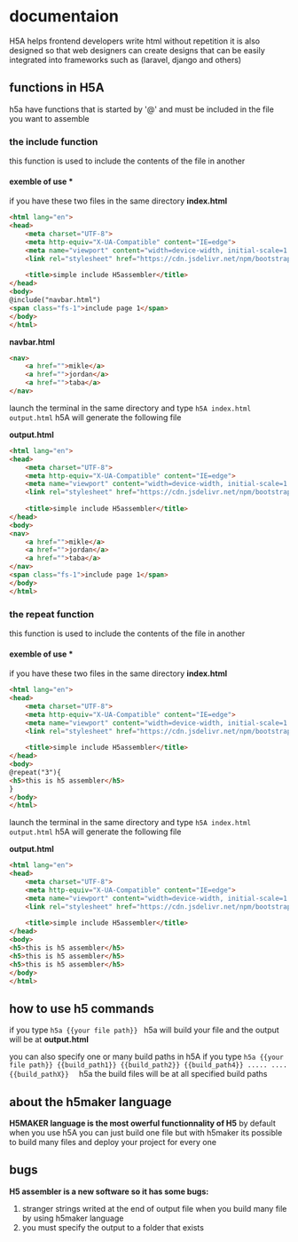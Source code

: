 # documentaion 

H5A helps frontend developers write html without repetition
it is also designed so that web designers can create designs that can be easily integrated into frameworks such as (laravel, django and others)

## functions in H5A

h5a have functions  that is started by '@' and  must be included in the file you want to assemble 
### the include function 

this function  is used to include the contents of the file in another 

#### exemble of use * 
if you have these two files in the same directory
**index.html**
```html
<html lang="en">
<head>
    <meta charset="UTF-8">
    <meta http-equiv="X-UA-Compatible" content="IE=edge">
    <meta name="viewport" content="width=device-width, initial-scale=1.0">
    <link rel="stylesheet" href="https://cdn.jsdelivr.net/npm/bootstrap@5.2.0-beta1/dist/css/bootstrap.min.css">
    
    <title>simple include H5assembler</title>
</head>
<body>
@include("navbar.html")
<span class="fs-1">include page 1</span>
</body>
</html>
```

**navbar.html**

```html
<nav>
    <a href="">mikle</a>
    <a href="">jordan</a>
    <a href="">taba</a>
</nav>
```
launch the terminal in the  same directory and  type ``h5A index.html  output.html``
h5A will generate the following file

**output.html**
```html
<html lang="en">
<head>
    <meta charset="UTF-8">
    <meta http-equiv="X-UA-Compatible" content="IE=edge">
    <meta name="viewport" content="width=device-width, initial-scale=1.0">
    <link rel="stylesheet" href="https://cdn.jsdelivr.net/npm/bootstrap@5.2.0-beta1/dist/css/bootstrap.min.css">
    
    <title>simple include H5assembler</title>
</head>
<body>
<nav>
    <a href="">mikle</a>
    <a href="">jordan</a>
    <a href="">taba</a>
</nav>
<span class="fs-1">include page 1</span>
</body>
</html>
```

### the repeat function 

this function  is used to include the contents of the file in another 

#### exemble of use * 
if you have these two files in the same directory
**index.html**
```html
<html lang="en">
<head>
    <meta charset="UTF-8">
    <meta http-equiv="X-UA-Compatible" content="IE=edge">
    <meta name="viewport" content="width=device-width, initial-scale=1.0">
    <link rel="stylesheet" href="https://cdn.jsdelivr.net/npm/bootstrap@5.2.0-beta1/dist/css/bootstrap.min.css">
    
    <title>simple include H5assembler</title>
</head>
<body>
@repeat("3"){
<h5>this is h5 assembler</h5>
}
</body>
</html>
```


launch the terminal in the  same directory and  type ``h5A index.html  output.html``
h5A will generate the following file

**output.html**
```html
<html lang="en">
<head>
    <meta charset="UTF-8">
    <meta http-equiv="X-UA-Compatible" content="IE=edge">
    <meta name="viewport" content="width=device-width, initial-scale=1.0">
    <link rel="stylesheet" href="https://cdn.jsdelivr.net/npm/bootstrap@5.2.0-beta1/dist/css/bootstrap.min.css">
    
    <title>simple include H5assembler</title>
</head>
<body>
<h5>this is h5 assembler</h5>
<h5>this is h5 assembler</h5>
<h5>this is h5 assembler</h5>
</body>
</html>
```


## how to use h5 commands


if you type ``h5a {{your file path}} ``
h5a will build your file and the output will be at **output.html**

you can also specify one or  many build paths in h5A
if you type  ``h5a {{your file path}} {{build_path1}} {{build_path2}} {{build_path4}} ..... .... {{build_pathX}}  ``
h5a the build files will be at all specified build paths


## about the h5maker language 

**H5MAKER language is the most owerful functionnality of H5**
by default when you use h5A you can just build one file but with h5maker its possible to build many files  and deploy your  project for every one



## bugs 

**H5 assembler is a new software so it has  some bugs:**

1. stranger strings writed at the end of output file when you build many file by using h5maker language
2. you must specify the output to a folder that exists



